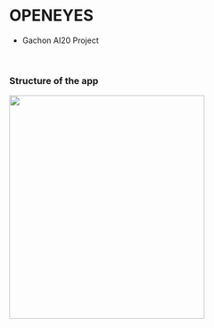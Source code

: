 # OPENEYES
- Gachon AI20 Project
</br>

### Structure of the app
<img src="https://firebasestorage.googleapis.com/v0/b/ocr-test2-9b5be.appspot.com/o/images%2FopenEyes_structure.png?alt=media&token=54544590-8e76-49fc-9df6-a7d87c303f7c" width="350" height="400" />
